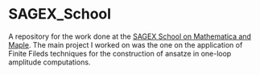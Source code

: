 # SAGEX_School
A repository for the work done at the [SAGEX School on Mathematica and Maple](https://indico.desy.de/event/28075/overview). The main project I worked on was the one on the application of Finite Fileds techniques for the construction of ansatze in one-loop amplitude computations.  
